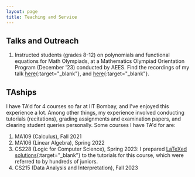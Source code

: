 ```yaml
---
layout: page
title: Teaching and Service
---
```


## Talks and Outreach
1. Instructed students (grades 8-12) on polynomials and functional equations for Math Olympiads, at a Mathematics Olympiad Orientation Program (December '23) conducted by AEES. Find the recordings of my talk [here](https://www.youtube.com/watch?v=wlj1LZDXABU){:target="_blank"}, and [here](https://www.youtube.com/watch?v=Y1wt6IJM9io){:target="_blank"}.


## TAships
I have TA'd for 4 courses so far at IIT Bombay, and I've enjoyed this experience a lot. Among other things, my experience involved conducting tutorials (recitations), grading assignments and examination papers, and clearing student queries personally. Some courses I have TA'd for are:
1. MA109 (Calculus), Fall 2021
2. MA106 (Linear Algebra), Spring 2022
3. CS228 (Logic for Computer Science), Spring 2023: I prepared [LaTeXed solutions](https://github.com/arponbasu/CS228_Tut_Solutions){:target="_blank"} to the tutorials for this course, which were referred to by hundreds of juniors.
4. CS215 (Data Analysis and Interpretation), Fall 2023 

